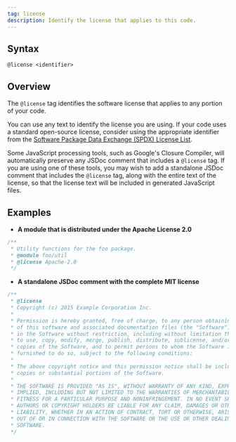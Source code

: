 ```yaml
---
tag: license
description: Identify the license that applies to this code.
---
```


## Syntax

`@license <identifier>`


## Overview

The `@license` tag identifies the software license that applies to any portion of your code.

You can use any text to identify the license you are using. If your code uses a standard open-source
license, consider using the appropriate identifier from the [Software Package Data Exchange (SPDX)
License List][spdx].

Some JavaScript processing tools, such as Google's Closure Compiler, will automatically preserve
any JSDoc comment that includes a `@license` tag. If you are using one of these tools, you may wish
to add a standalone JSDoc comment that includes the `@license` tag, along with the entire text of
the license, so that the license text will be included in generated JavaScript files.

[spdx]: https://spdx.org/licenses/


## Examples

- **A module that is distributed under the Apache License 2.0**

```js
/**
 * Utility functions for the foo package.
 * @module foo/util
 * @license Apache-2.0
 */
```


- **A standalone JSDoc comment with the complete MIT license**

```js
/**
 * @license
 * Copyright (c) 2015 Example Corporation Inc.
 *
 * Permission is hereby granted, free of charge, to any person obtaining a copy
 * of this software and associated documentation files (the "Software"), to deal
 * in the Software without restriction, including without limitation the rights
 * to use, copy, modify, merge, publish, distribute, sublicense, and/or sell
 * copies of the Software, and to permit persons to whom the Software is
 * furnished to do so, subject to the following conditions:
 *
 * The above copyright notice and this permission notice shall be included in all
 * copies or substantial portions of the Software.
 *
 * THE SOFTWARE IS PROVIDED "AS IS", WITHOUT WARRANTY OF ANY KIND, EXPRESS OR
 * IMPLIED, INCLUDING BUT NOT LIMITED TO THE WARRANTIES OF MERCHANTABILITY,
 * FITNESS FOR A PARTICULAR PURPOSE AND NONINFRINGEMENT. IN NO EVENT SHALL THE
 * AUTHORS OR COPYRIGHT HOLDERS BE LIABLE FOR ANY CLAIM, DAMAGES OR OTHER
 * LIABILITY, WHETHER IN AN ACTION OF CONTRACT, TORT OR OTHERWISE, ARISING FROM,
 * OUT OF OR IN CONNECTION WITH THE SOFTWARE OR THE USE OR OTHER DEALINGS IN THE
 * SOFTWARE.
 */
```


